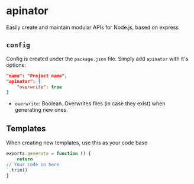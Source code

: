 # apinator
Easily create and maintain modular APIs for Node.js, based on express

## `config`
Config is created under the `package.json` file. Simply add `apinator` with it's options:
```json
"name": "Project name",
"apinator": {
    "overwrite": true
}
```
* `overwrite`: Boolean. Overwrites files (in case they exist) when generating new ones.

## Templates
When creating new templates, use this as your code base
```js
exports.generate = function () {
    return `
// Your code in here    
`.trim()
}
```
